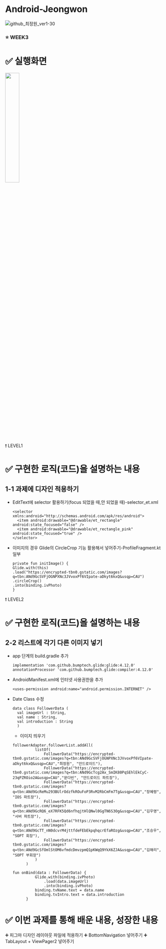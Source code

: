# Android-Jeongwon
![github_최정원_ver1-30](https://user-images.githubusercontent.com/70698151/135754672-247d3366-22e1-4131-9cc4-69781c943a66.png)


### :star: WEEK3

# :white_check_mark: 실행화면
<p float="left">
<img src = "https://s7.ezgif.com/save/ezgif-7-75931ff250df.gif" width="30%" height="30%">
</p>


:exclamation: LEVEL1

# :white_check_mark: 구현한 로직(코드)을 설명하는 내용
## 1-1 과제에 디자인 적용하기

* EditText에 selector 활용하기(focus 되었을 때,안 되었을 때)-selector_et.xml

  ```
  <selector xmlns:android="http://schemas.android.com/apk/res/android">
    <item android:drawable="@drawable/et_rectangle" android:state_focused="false" />
    <item android:drawable="@drawable/et_rectangle_pink" android:state_focused="true" />
  </selector>
  ```

* 이미지의 경우 Glide의 CircleCrop 기능 활용해서 넣어주기-ProfileFragment.kt 일부
  ```
  private fun initImage() {
  Glide.with(this)
  .load("https://encrypted-tbn0.gstatic.com/images?q=tbn:ANd9GcSVFjOGNPXNc3JVvoxPf6VIpate-aDkyt6kxQ&usqp=CAU")
  .circleCrop()
  .into(binding.ivPhoto)
  }
  ```

:exclamation: LEVEL2

# :white_check_mark: 구현한 로직(코드)을 설명하는 내용
## 2-2 리스트에 각기 다른 이미지 넣기
* app 단계의 build.gradle 추가
  ```
  implementation 'com.github.bumptech.glide:glide:4.12.0'
  annotationProcessor 'com.github.bumptech.glide:compiler:4.12.0'
  ```
  
  
* AndroidManifest.xml에 인터넷 사용권한을 추가

  ```
  <uses-permission android:name="android.permission.INTERNET" />
  ```
* Date Class 수정
  ```
  data class FollowerData (
    val imageUrl : String,
    val name : String,
    val introduction : String
    )
  ```
  * 이미지 띄우기
  ```
  followerAdapter.followerList.addAll(
            listOf(
                FollowerData("https://encrypted-tbn0.gstatic.com/images?q=tbn:ANd9GcSVFjOGNPXNc3JVvoxPf6VIpate-aDkyt6kxQ&usqp=CAU","최정원", "안드로이드"),
                FollowerData("https://encrypted-tbn0.gstatic.com/images?q=tbn:ANd9GcTcg2Ax_SmIK80PqSEhlEkCyC-23qPZROio2A&usqp=CAU","문다빈", "안드로이드 파트장"),
                FollowerData("https://encrypted-tbn0.gstatic.com/images?q=tbn:ANd9GcReMu293BUlrOdzfkROuFoP3RvM2RbCmFm7Tg&usqp=CAU","장혜령", "IOS 파트장"),
                FollowerData("https://encrypted-tbn0.gstatic.com/images?q=tbn:ANd9GcRQ6_eX7RFK5Qd6nfhqjtHlQNwl0GgTN6S3Og&usqp=CAU","김우영", "서버 파트장"),
                FollowerData("https://encrypted-tbn0.gstatic.com/images?q=tbn:ANd9GcTT_nN0dcvrM4jttfdeFEbEkpqhqcrEfaROzg&usqp=CAU","조승우", "SOPT 회장"),
                FollowerData("https://encrypted-tbn0.gstatic.com/images?q=tbn:ANd9GcSfOmlStOM6vfmdcDmvzpmQ1pKWqQ9YkX6ZJA&usqp=CAU","김해리", "SOPT 부회장")
            )
        )
  ```
  ```
  fun onBind(data : FollowerData) {
            Glide.with(binding.ivPhoto)
                .load(data.imageUrl)
                .into(binding.ivPhoto)
            binding.tvName.text = data.name
            binding.tvIntro.text = data.introduction
        }
  ```

# :white_check_mark: 이번 과제를 통해 배운 내용, 성장한 내용
:heavy_plus_sign: 피그마 디자인 레이아웃 파일에 적용하기
:heavy_plus_sign: BottomNavigation 넣어주기
:heavy_plus_sign: TabLayout + ViewPager2 넣어주기



  





